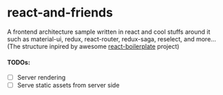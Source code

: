 # react-and-friends
A frontend architecture sample written in react and cool stuffs around it such as material-ui, redux, react-router, redux-saga, reselect, and more...
(The structure inpired by awesome [react-boilerplate](https://github.com/react-boilerplate/react-boilerplate) project)

#### TODOs:
- [ ] Server rendering
- [ ] Serve static assets from server side
